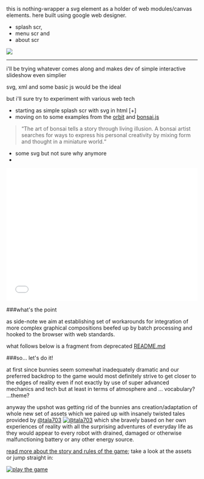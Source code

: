 this is nothing-wrapper a svg element as a holder of web modules/canvas elements. here built using google web designer.  

- splash scr, 
- menu scr and 
- about scr

![](https://s3-us-west-2.amazonaws.com/s.cdpn.io/73058/the-nice-def-nothing-title-002.svg)

---

i'll be trying whatever comes along and makes dev of simple interactive slideshow even simplier

svg, xml and some basic js would be the ideal

but i'll sure try to experiment with various web tech

- starting as simple splash scr with svg in html [+]
- moving on to some examples from the [orbit](http://orbit.bonsaijs.org/) and [bonsai.js](http://bonsaijs.org/)

> “The art of bonsai tells a story through living illusion. A bonsai artist searches for ways to express his personal creativity by mixing form and thought in a miniature world.“

- some svg but not sure why anymore
-
<iframe height='350' scrolling='no' src='//codepen.io/rafszul/embed/ogyyJK/' frameborder='no' allowtransparency='true' allowfullscreen='true' style='width: 100%;'>See the Pen <a href='http://codepen.io/rafszul/pen/ogyyJK/'>SVG Mask (Experiment)</a> by @rafszul (<a href='http://codepen.io/rafszul'>@rafszul</a>) on <a href='http://codepen.io'>CodePen</a>.
</iframe>

###what's the point

as side-note we aim at establishing set of workarounds for integration of more complex graphical compositions beefed up by batch processing and hooked to the browser with web standards.

what follows below is a fragment from deprecated [README.md](README-deprecated-phaser.md)

###so... let's do it!

at first since bunnies seem somewhat inadequately dramatic and our preferred backdrop to the game would most definitely strive to get closer to the edges of reality even if not exactly by use of super advanced mechanics and tech but at least in terms of atmosphere and ... vocabulary? ...theme?

anyway the upshot was getting rid of the bunnies ans creation/adaptation of whole new set of assets which we paired up with insanely twisted tales provided by [@tala703](https://github.com/tala703) [![@tala703](https://avatars1.githubusercontent.com/u/7087282?v=3&s=460)](https://github.com/tala703) which she bravely based on her own experiences of reality with all the surprising adventures of everyday life as they would appear to every robot with drained, damaged or otherwise malfunctioning battery or any other energy source.

[read more about the story and rules of the game](basic-rules.md); take a look at the assets  or jump straight in:

[![play the game]()]()
